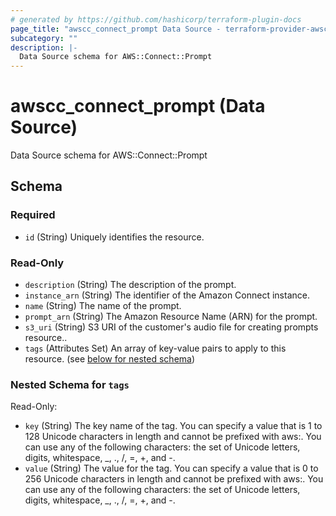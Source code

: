 ```yaml
---
# generated by https://github.com/hashicorp/terraform-plugin-docs
page_title: "awscc_connect_prompt Data Source - terraform-provider-awscc"
subcategory: ""
description: |-
  Data Source schema for AWS::Connect::Prompt
---
```


# awscc_connect_prompt (Data Source)

Data Source schema for AWS::Connect::Prompt



<!-- schema generated by tfplugindocs -->
## Schema

### Required

- `id` (String) Uniquely identifies the resource.

### Read-Only

- `description` (String) The description of the prompt.
- `instance_arn` (String) The identifier of the Amazon Connect instance.
- `name` (String) The name of the prompt.
- `prompt_arn` (String) The Amazon Resource Name (ARN) for the prompt.
- `s3_uri` (String) S3 URI of the customer's audio file for creating prompts resource..
- `tags` (Attributes Set) An array of key-value pairs to apply to this resource. (see [below for nested schema](#nestedatt--tags))

<a id="nestedatt--tags"></a>
### Nested Schema for `tags`

Read-Only:

- `key` (String) The key name of the tag. You can specify a value that is 1 to 128 Unicode characters in length and cannot be prefixed with aws:. You can use any of the following characters: the set of Unicode letters, digits, whitespace, _, ., /, =, +, and -.
- `value` (String) The value for the tag. You can specify a value that is 0 to 256 Unicode characters in length and cannot be prefixed with aws:. You can use any of the following characters: the set of Unicode letters, digits, whitespace, _, ., /, =, +, and -.
